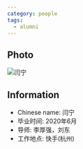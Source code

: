 ```yaml
---
category: people
tags:
  - alumni
---
```


## Photo

![闫宁](https://user-images.githubusercontent.com/116997215/201502742-7261affc-2e38-4339-b9af-d75a350659f8.jpg)

## Information

- Chinese name: 闫宁
- 毕业时间: 2020年6月
- 导师: 李厚强，刘东
- 工作地点: 快手(杭州)
